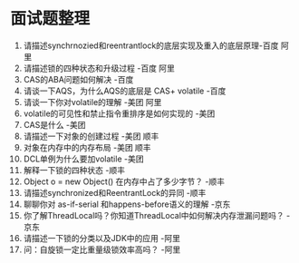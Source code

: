 # 面试题整理

1. 请描述synchrnozied和reentrantlock的底层实现及重入的底层原理-百度 阿里
2. 请描述锁的四种状态和升级过程 -百度 阿里
3. CAS的ABA问题如何解决 -百度
4. 请谈一下AQS，为什么AQS的底层是 CAS+ volatile  -百度
5. 请谈一下你对volatile的理解  -美团 阿里
6. volatile的可见性和禁止指令重排序是如何实现的 -美团
7. CAS是什么 -美团
8. 请描述一下对象的创建过程 -美团 顺丰
9. 对象在内存中的内存布局 -美团 顺丰
10. DCL单例为什么要加volatile  -美团
11. 解释一下锁的四种状态  -顺丰
12. Object o = new Object() 在内存中占了多少字节？ -顺丰
13. 请描述synchronized和ReentrantLock的异同 -顺丰
14. 聊聊你对 as-if-serial 和happens-before语义的理解 -京东
15. 你了解ThreadLocal吗？你知道ThreadLocal中如何解决内存泄漏问题吗？ -京东
16. 请描述一下锁的分类以及JDK中的应用 -阿里
17. 问：自旋锁一定比重量级锁效率高吗？ -阿里

